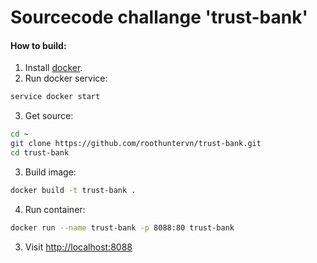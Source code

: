# Sourcecode challange 'trust-bank'

#### How to build:

1. Install [docker](https://docs.docker.com/install/linux/docker-ce/ubuntu/).
2. Run docker service:
```bash
service docker start
```
3. Get source:
```bash
cd ~
git clone https://github.com/roothuntervn/trust-bank.git
cd trust-bank
```
3. Build image:
```bash
docker build -t trust-bank .
```
4. Run container:
```bash
docker run --name trust-bank -p 8088:80 trust-bank
```
3. Visit [http://localhost:8088](http://localhost:8088)